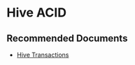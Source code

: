 <properties
  pageTitle="Hive ACID"
  description="Hive ACID"
  Service="microsoft.hdinsight"
  resource="clusters"
  authors="pjfreitas"
  ms.author="pfreitas"
  displayOrder="21"
  selfHelpType="resource"
  supportTopicIds="32629057"
  resourceTags=""
  productPesIds="15078"
  cloudEnvironments="public, MoonCake"
  ArticleId="ea0675ba-1aee-49fa-9321-53eb2d708cd5"
/>

# Hive ACID 

## **Recommended Documents**

* [Hive Transactions](https://cwiki.apache.org/confluence/display/Hive/Hive+Transactions)
